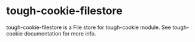 # tough-cookie-filestore
tough-cookie-filestore is a File store for tough-cookie module. See tough-cookie documentation for more info.
